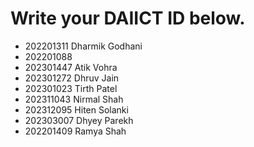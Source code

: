 # Write your DAIICT ID below.
- 202201311 Dharmik Godhani
- 202201088
- 202301447 Atik Vohra
- 202301272 Dhruv Jain
- 202301023 Tirth Patel
- 202311043 Nirmal Shah
- 202312095 Hiten Solanki
- 202303007 Dhyey Parekh
- 202201409 Ramya Shah
